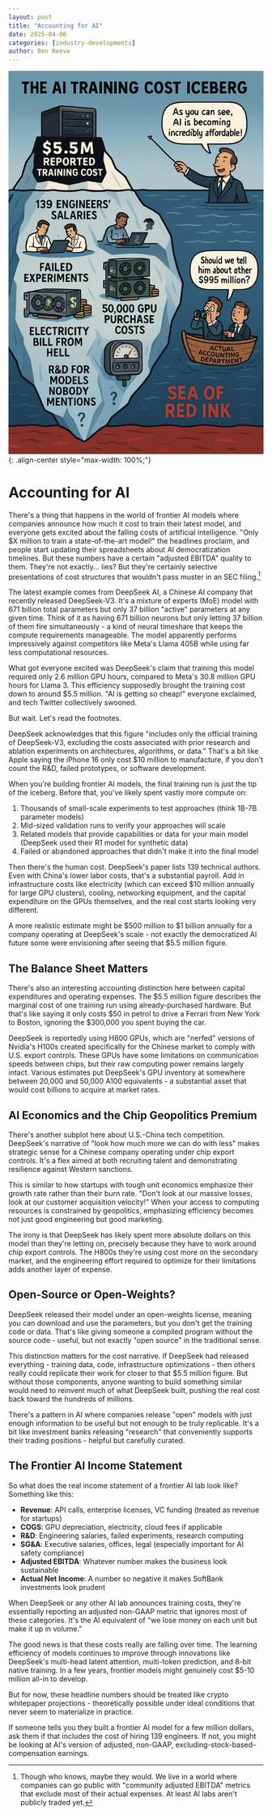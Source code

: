 ```yaml
---
layout: post
title: "Accounting for AI"
date: 2025-04-06
categories: [industry-developments]
author: Ben Reeve
---
```


![Accounting for AI](/assets/images/posts/839B9CFA-91C9-4F23-B499-35988CB0D385.png){: .align-center style="max-width: 100%;"}

# Accounting for AI

There's a thing that happens in the world of frontier AI models where companies announce how much it cost to train their latest model, and everyone gets excited about the falling costs of artificial intelligence. "Only $X million to train a state-of-the-art model!" the headlines proclaim, and people start updating their spreadsheets about AI democratization timelines. But these numbers have a certain "adjusted EBITDA" quality to them. They're not exactly... lies? But they're certainly selective presentations of cost structures that wouldn't pass muster in an SEC filing.[^1]

The latest example comes from DeepSeek AI, a Chinese AI company that recently released DeepSeek-V3. It's a mixture of experts (MoE) model with 671 billion total parameters but only 37 billion "active" parameters at any given time. Think of it as having 671 billion neurons but only letting 37 billion of them fire simultaneously - a kind of neural timeshare that keeps the compute requirements manageable. The model apparently performs impressively against competitors like Meta's Llama 405B while using far less computational resources.

What got everyone excited was DeepSeek's claim that training this model required only 2.6 million GPU hours, compared to Meta's 30.8 million GPU hours for Llama 3. This efficiency supposedly brought the training cost down to around $5.5 million. "AI is getting so cheap!" everyone exclaimed, and tech Twitter collectively swooned.

But wait. Let's read the footnotes.

DeepSeek acknowledges that this figure "includes only the official training of DeepSeek-V3, excluding the costs associated with prior research and ablation experiments on architectures, algorithms, or data." That's a bit like Apple saying the iPhone 16 only cost $10 million to manufacture, if you don't count the R&D, failed prototypes, or software development.

When you're building frontier AI models, the final training run is just the tip of the iceberg. Before that, you've likely spent vastly more compute on:

1. Thousands of small-scale experiments to test approaches (think 1B-7B parameter models)
2. Mid-sized validation runs to verify your approaches will scale
3. Related models that provide capabilities or data for your main model (DeepSeek used their R1 model for synthetic data)
4. Failed or abandoned approaches that didn't make it into the final model

Then there's the human cost. DeepSeek's paper lists 139 technical authors. Even with China's lower labor costs, that's a substantial payroll. Add in infrastructure costs like electricity (which can exceed $10 million annually for large GPU clusters), cooling, networking equipment, and the capital expenditure on the GPUs themselves, and the real cost starts looking very different.

A more realistic estimate might be $500 million to $1 billion annually for a company operating at DeepSeek's scale - not exactly the democratized AI future some were envisioning after seeing that $5.5 million figure.

## The Balance Sheet Matters

There's also an interesting accounting distinction here between capital expenditures and operating expenses. The $5.5 million figure describes the marginal cost of one training run using already-purchased hardware. But that's like saying it only costs $50 in petrol to drive a Ferrari from New York to Boston, ignoring the $300,000 you spent buying the car.

DeepSeek is reportedly using H800 GPUs, which are "nerfed" versions of Nvidia's H100s created specifically for the Chinese market to comply with U.S. export controls. These GPUs have some limitations on communication speeds between chips, but their raw computing power remains largely intact. Various estimates put DeepSeek's GPU inventory at somewhere between 20,000 and 50,000 A100 equivalents - a substantial asset that would cost billions to acquire at market rates.

## AI Economics and the Chip Geopolitics Premium

There's another subplot here about U.S.-China tech competition. DeepSeek's narrative of "look how much more we can do with less" makes strategic sense for a Chinese company operating under chip export controls. It's a flex aimed at both recruiting talent and demonstrating resilience against Western sanctions.

This is similar to how startups with tough unit economics emphasize their growth rate rather than their burn rate. "Don't look at our massive losses, look at our customer acquisition velocity!" When your access to computing resources is constrained by geopolitics, emphasizing efficiency becomes not just good engineering but good marketing.

The irony is that DeepSeek has likely spent more absolute dollars on this model than they're letting on, precisely because they have to work around chip export controls. The H800s they're using cost more on the secondary market, and the engineering effort required to optimize for their limitations adds another layer of expense.

## Open-Source or Open-Weights?

DeepSeek released their model under an open-weights license, meaning you can download and use the parameters, but you don't get the training code or data. That's like giving someone a compiled program without the source code - useful, but not exactly "open source" in the traditional sense.

This distinction matters for the cost narrative. If DeepSeek had released everything - training data, code, infrastructure optimizations - then others really could replicate their work for closer to that $5.5 million figure. But without those components, anyone wanting to build something similar would need to reinvent much of what DeepSeek built, pushing the real cost back toward the hundreds of millions.

There's a pattern in AI where companies release "open" models with just enough information to be useful but not enough to be truly replicable. It's a bit like investment banks releasing "research" that conveniently supports their trading positions - helpful but carefully curated.

## The Frontier AI Income Statement 

So what does the real income statement of a frontier AI lab look like? Something like this:

- **Revenue**: API calls, enterprise licenses, VC funding (treated as revenue for startups)
- **COGS**: GPU depreciation, electricity, cloud fees if applicable
- **R&D**: Engineering salaries, failed experiments, research computing
- **SG&A**: Executive salaries, offices, legal (especially important for AI safety compliance)
- **Adjusted EBITDA**: Whatever number makes the business look sustainable
- **Actual Net Income**: A number so negative it makes SoftBank investments look prudent

When DeepSeek or any other AI lab announces training costs, they're essentially reporting an adjusted non-GAAP metric that ignores most of these categories. It's the AI equivalent of "we lose money on each unit but make it up in volume."

The good news is that these costs really are falling over time. The learning efficiency of models continues to improve through innovations like DeepSeek's multi-head latent attention, multi-token prediction, and 8-bit native training. In a few years, frontier models might genuinely cost $5-10 million all-in to develop.

But for now, these headline numbers should be treated like crypto whitepaper projections - theoretically possible under ideal conditions that never seem to materialize in practice.

If someone tells you they built a frontier AI model for a few million dollars, ask them if that includes the cost of hiring 139 engineers. If not, you might be looking at AI's version of adjusted, non-GAAP, excluding-stock-based-compensation earnings.

[^1]: Though who knows, maybe they would. We live in a world where companies can go public with "community adjusted EBITDA" metrics that exclude most of their actual expenses. At least AI labs aren't publicly traded yet. 